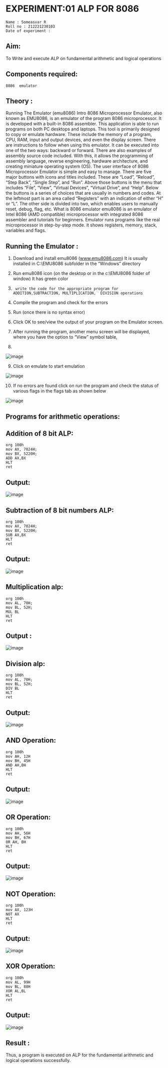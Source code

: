 # EXPERIMENT:01 ALP FOR 8086
```
Name : Someasvar R
Roll no : 212221230103
Date of experiment :
```




## Aim: 
To Write and execute ALP on fundamental arithmetic and logical operations
## Components required: 
```
8086  emulator
```
## Theory :
Running The Emulator (emu8086) Intro 8086 Microprocessor Emulator, also known as EMU8086, is an emulator of the program 8086 microprocessor. It is developed with a built-in 8086 assembler. This application is able to run programs on both PC desktops and laptops. This tool is primarily designed to copy or emulate hardware. These include the memory of a program, CPU, RAM, input and output devices, and even the display screen. There are instructions to follow when using this emulator. It can be executed into one of the two ways: backward or forward. There are also examples of assembly source code included. With this, it allows the programming of assembly language, reverse engineering, hardware architecture, and creating miniature operating system (OS). The user interface of 8086 Microprocessor Emulator is simple and easy to manage. There are five major buttons with icons and titles included. These are “Load”, “Reload”, “Step Back”, “Single Step”, and “Run”. Above those buttons is the menu that includes “File”, “View”, “Virtual Devices”, “Virtual Drive”, and “Help”. Below the buttons is a series of choices that are usually in numbers and codes. At the leftmost part is an area called “Registers” with an indication of either “H” or “L”. The other side is divided into two, which enables users to manually reset, debug, flag, etc. What is 8086 emulator emu8086 is an emulator of Intel 8086 (AMD compatible) microprocessor with integrated 8086 assembler and tutorials for beginners. Emulator runs programs like the real microprocessor in step-by-step mode. it shows registers, memory, stack, variables and flags.


 ## Running the Emulator :
1.	Download and install emu8086 (www.emu8086.com) It is usually installed in C:\EMU8086 subfolder in the “Windows” directory
2.	  Run  emu8086 icon (on the desktop or in the c:\EMU8086 folder of window) It has green color 
 
 
3.		write the code for the appropriate program for ADDITION,SUBTRACTION, MULTIPLICATION,  DIVISION operations 

4.	 Compile the program and check for the errors 
5.	Run (once there is no syntax error) 

6.	Click OK to see/view the output of your program on the Emulator screen. 


7.	After running the program, another menu screen will be displayed, where you have the option to “View” symbol table,
8.	 


![image](https://user-images.githubusercontent.com/36288975/189273263-d65baae9-4b8f-4723-afb3-c0ffa4052b04.png)











9.	Click on emulate to start emulation 








![image](https://user-images.githubusercontent.com/36288975/189273273-9bb36ec1-e2e8-4892-8d35-37707332bfdc.png)








10.	If no errors are found click on run the program and check the status of various flags in the flags tab as shown below 






![image](https://user-images.githubusercontent.com/36288975/189273277-113a2a33-4a40-4ff8-95a5-ecd3a1f504fe.png)







## Programs for arithmetic  operations:

## Addition  of 8 bit ALP:
```
org 100h
mov AX, 7024H;
mov BX, 5220H;
ADD AX,BX
HLT
ret
```

## Output:
![image](https://github.com/SOMEASVAR/EXPERIMENT--01-ALP-FOR-8086/assets/93434149/1c6ca5fe-7164-4264-b253-a56e988d9e3e)

 
## Subtraction   of 8 bit numbers  ALP:
```
org 100h
mov AX, 7024H;
mov BX, 5220H;
SUB AX,BX
HLT
ret
```
 
## Output:
![image](https://github.com/SOMEASVAR/EXPERIMENT--01-ALP-FOR-8086/assets/93434149/5bf363f2-a8ff-40b0-abdd-e767eaa543c9)


## Multiplication alp:
```
org 100h
mov AL, 70H;
mov BL, 52H;
MUL BL
HLT
ret
```
## Output :
![image](https://github.com/SOMEASVAR/EXPERIMENT--01-ALP-FOR-8086/assets/93434149/6d07213f-54f3-4b36-99a7-67455f6ac769)



## Division alp:
```
org 100h
mov AL, 70H;
mov BL, 52H;
DIV BL
HLT
ret
```

## Output:
![image](https://github.com/SOMEASVAR/EXPERIMENT--01-ALP-FOR-8086/assets/93434149/ebaeb264-7d41-4863-af21-8756868bd99d)
## AND Operation:
```
org 100h
mov AH, 12H
mov BH, 45H
AND AH,BH
HLT
ret

```
## Output:
![image](https://github.com/SOMEASVAR/EXPERIMENT--01-ALP-FOR-8086/assets/93434149/2b690851-6052-424e-a517-c9ca7302b841)

## OR Operation:
```
org 100h
mov AH, 56H
mov BH, 67H
OR AH, BH
HLT
ret
```
## Output:
![image](https://github.com/SOMEASVAR/EXPERIMENT--01-ALP-FOR-8086/assets/93434149/edb98527-89fc-40c3-8cf8-66d526d9b3ac)
## NOT Operation:
```
org 100h
mov AX, 123H
NOT AX
HLT
ret
```
## Output:
![image](https://github.com/SOMEASVAR/EXPERIMENT--01-ALP-FOR-8086/assets/93434149/a94c40af-8cf5-4101-8ae3-ba66496567b1)
## XOR Operation:
```
org 100h
mov AL, 99H
mov BL, 88H
XOR AL,BL
HLT
ret

```
## Output:
![image](https://github.com/SOMEASVAR/EXPERIMENT--01-ALP-FOR-8086/assets/93434149/ae99e515-ae51-4d02-9022-a9ca5da469a0)



## Result :
Thus, a program is executed on ALP for the fundamental arithmetic and logical operations successfully.








